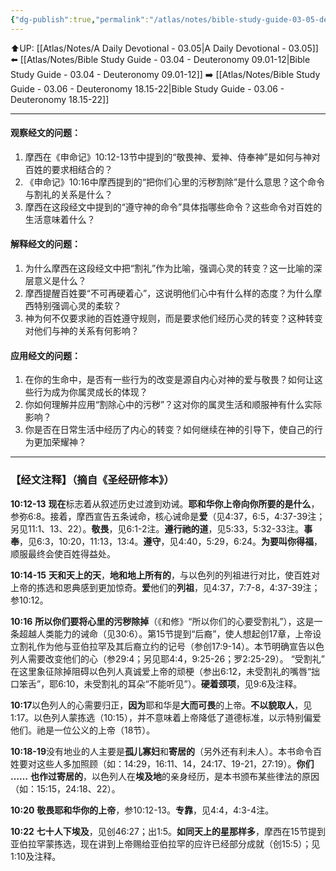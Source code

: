 ```yaml
---
{"dg-publish":true,"permalink":"/atlas/notes/bible-study-guide-03-05-deuteronomy-10-12-22/"}
---
```


⬆️UP: [[Atlas/Notes/A Daily Devotional - 03.05\|A Daily Devotional - 03.05]]
⬅️ [[Atlas/Notes/Bible Study Guide - 03.04 - Deuteronomy 09.01-12\|Bible Study Guide - 03.04 - Deuteronomy 09.01-12]]
➡️ [[Atlas/Notes/Bible Study Guide - 03.06 - Deuteronomy 18.15-22\|Bible Study Guide - 03.06 - Deuteronomy 18.15-22]] 

---

#### 观察经文的问题：
1. 摩西在《申命记》10:12-13节中提到的“敬畏神、爱神、侍奉神”是如何与神对百姓的要求相结合的？
2. 《申命记》10:16中摩西提到的“把你们心里的污秽割除”是什么意思？这个命令与割礼的关系是什么？
3. 摩西在这段经文中提到的“遵守神的命令”具体指哪些命令？这些命令对百姓的生活意味着什么？

#### 解释经文的问题：
1. 为什么摩西在这段经文中把“割礼”作为比喻，强调心灵的转变？这一比喻的深层意义是什么？
2. 摩西提醒百姓要“不可再硬着心”，这说明他们心中有什么样的态度？为什么摩西特别强调心灵的柔软？
3. 神为何不仅要求祂的百姓遵守规则，而是要求他们经历心灵的转变？这种转变对他们与神的关系有何影响？

#### 应用经文的问题：
1. 在你的生命中，是否有一些行为的改变是源自内心对神的爱与敬畏？如何让这些行为成为你属灵成长的体现？
2. 你如何理解并应用“割除心中的污秽”？这对你的属灵生活和顺服神有什么实际影响？
3. 你是否在日常生活中经历了内心的转变？如何继续在神的引导下，使自己的行为更加荣耀神？

---
### 【经文注释】（摘自《圣经研修本》）

**10:12-13** **现在**标志着从叙述历史过渡到劝诫。**耶和华你上帝向你所要的是什么**，参弥6:8。接着，摩西宣告五条诫命，核心诫命是**爱**（见4:37，6:5，4:37-39注；另见11:1、13、22）。**敬畏**，见6:1-2注。**遵行祂的道**，见5:33，5:32-33注。**事奉**，见6:3，10:20，11:13，13:4。**遵守**，见4:40，5:29，6:24。**为要叫你得福**，顺服最终会使百姓得益处。

**10:14-15** **天和天上的天**，**地和地上所有的**，与以色列的列祖进行对比，使百姓对上帝的拣选和恩典感到更加惊奇。**爱**他们的**列祖**，见4:37，7:7-8，4:37-39注；参10:12。

**10:16** **所以你们要将心里的污秽除掉**（《和修》“所以你们的心要受割礼”），这是一条超越人类能力的诫命（见30:6）。第15节提到“后裔”，使人想起创17章，上帝设立割礼作为他与亚伯拉罕及其后裔立约的记号（参创17:9-14）。本节明确宣告以色列人需要改变他们的心（参29:4；另见耶4:4，9:25-26；罗2:25-29）。 “受割礼” 在这里象征除掉阻碍以色列人真诚爱上帝的顽梗（参出6:12，未受割礼的嘴唇“拙口笨舌”，耶6:10，未受割礼的耳朵“不能听见”）。**硬着颈项**，见9:6及注释。

**10:17**以色列人的心需要归正，**因为**耶和华是**大而可畏**的上帝。**不以貌取人**，见1:17。以色列人蒙拣选（10:15），并不意味着上帝降低了道德标准，以示特别偏爱他们。祂是一位公义的上帝（18节）。

**10:18-19**没有地业的人主要是**孤儿寡妇**和**寄居的**（另外还有利未人）。本书命令百姓要对这些人多加照顾（如：14:29，16:11、14，24:17、19-21，27:19）。**你们** **……** **也作过寄居的**，以色列人在**埃及地**的亲身经历，是本书颁布某些律法的原因（如：15:15，24:18、22）。

**10:20** **敬畏耶和华你的上帝**，参10:12-13。**专靠**，见4:4，4:3-4注。

**10:22** **七十人下埃及**，见创46:27；出1:5。**如同天上的星那样多**，摩西在15节提到亚伯拉罕蒙拣选，现在讲到上帝赐给亚伯拉罕的应许已经部分成就（创15:5）；见1:10及注释。
